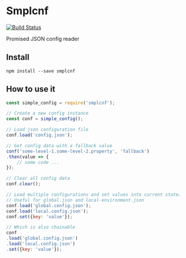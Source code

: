 Smplcnf
=======

[![Build Status](https://semaphoreci.com/api/v1/spurge/smplcnf/branches/master/shields_badge.svg)](https://semaphoreci.com/spurge/smplcnf)

Promised JSON config reader

Install
-------

`npm install --save smplcnf`

How to use it
-------------

```javascript
const simple_config = require('smplcnf');

// Create a new config instance
const conf = simple_config();

// Load json configuration file
conf.load('config.json');

// Get config data with a fallback value
conf('some-level-1.some-level-2.property', 'fallback')
.then(value => {
    // some code ...
});

// Clear all config data
conf.clear();

// Load multiple configurations and set values into current state.
// Useful for global.json and local-environment.json
conf.load('global.config.json');
conf.load('local.config.json');
conf.set({key: 'value'});

// Which is also chainable
conf
.load('global.config.json')
.load('local.config.json')
.set({key: 'value'});
```
